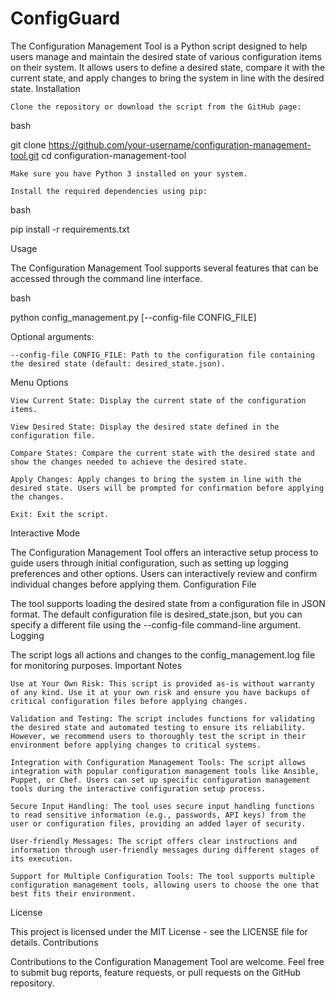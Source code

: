 # ConfigGuard

The Configuration Management Tool is a Python script designed to help users manage and maintain the desired state of various configuration items on their system. It allows users to define a desired state, compare it with the current state, and apply changes to bring the system in line with the desired state.
Installation

    Clone the repository or download the script from the GitHub page:

bash

git clone https://github.com/your-username/configuration-management-tool.git
cd configuration-management-tool

    Make sure you have Python 3 installed on your system.

    Install the required dependencies using pip:

bash

pip install -r requirements.txt

Usage

The Configuration Management Tool supports several features that can be accessed through the command line interface.

bash

python config_management.py [--config-file CONFIG_FILE]

Optional arguments:

    --config-file CONFIG_FILE: Path to the configuration file containing the desired state (default: desired_state.json).

Menu Options

    View Current State: Display the current state of the configuration items.

    View Desired State: Display the desired state defined in the configuration file.

    Compare States: Compare the current state with the desired state and show the changes needed to achieve the desired state.

    Apply Changes: Apply changes to bring the system in line with the desired state. Users will be prompted for confirmation before applying the changes.

    Exit: Exit the script.

Interactive Mode

The Configuration Management Tool offers an interactive setup process to guide users through initial configuration, such as setting up logging preferences and other options. Users can interactively review and confirm individual changes before applying them.
Configuration File

The tool supports loading the desired state from a configuration file in JSON format. The default configuration file is desired_state.json, but you can specify a different file using the --config-file command-line argument.
Logging

The script logs all actions and changes to the config_management.log file for monitoring purposes.
Important Notes

    Use at Your Own Risk: This script is provided as-is without warranty of any kind. Use it at your own risk and ensure you have backups of critical configuration files before applying changes.

    Validation and Testing: The script includes functions for validating the desired state and automated testing to ensure its reliability. However, we recommend users to thoroughly test the script in their environment before applying changes to critical systems.

    Integration with Configuration Management Tools: The script allows integration with popular configuration management tools like Ansible, Puppet, or Chef. Users can set up specific configuration management tools during the interactive configuration setup process.

    Secure Input Handling: The tool uses secure input handling functions to read sensitive information (e.g., passwords, API keys) from the user or configuration files, providing an added layer of security.

    User-friendly Messages: The script offers clear instructions and information through user-friendly messages during different stages of its execution.

    Support for Multiple Configuration Tools: The tool supports multiple configuration management tools, allowing users to choose the one that best fits their environment.

License

This project is licensed under the MIT License - see the LICENSE file for details.
Contributions

Contributions to the Configuration Management Tool are welcome. Feel free to submit bug reports, feature requests, or pull requests on the GitHub repository.
